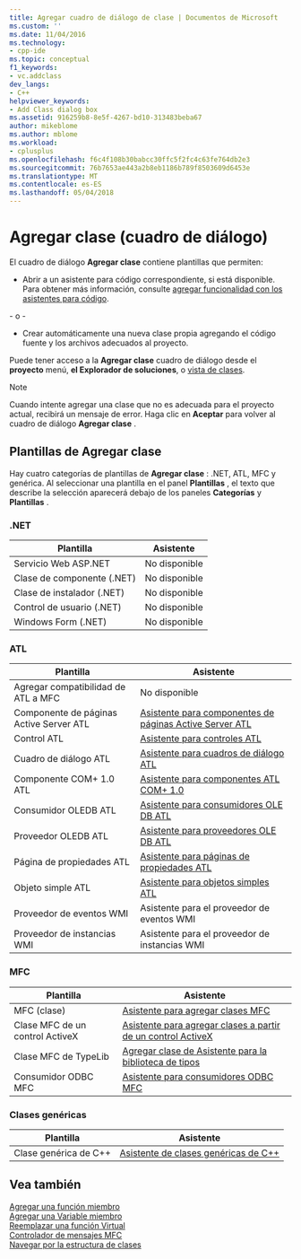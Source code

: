 ```yaml
---
title: Agregar cuadro de diálogo de clase | Documentos de Microsoft
ms.custom: ''
ms.date: 11/04/2016
ms.technology:
- cpp-ide
ms.topic: conceptual
f1_keywords:
- vc.addclass
dev_langs:
- C++
helpviewer_keywords:
- Add Class dialog box
ms.assetid: 916259b8-8e5f-4267-bd10-313483beba67
author: mikeblome
ms.author: mblome
ms.workload:
- cplusplus
ms.openlocfilehash: f6c4f108b30babcc30ffc5f2fc4c63fe764db2e3
ms.sourcegitcommit: 76b7653ae443a2b8eb1186b789f8503609d6453e
ms.translationtype: MT
ms.contentlocale: es-ES
ms.lasthandoff: 05/04/2018
---
```

# <a name="add-class-dialog-box"></a>Agregar clase (cuadro de diálogo)
El cuadro de diálogo **Agregar clase** contiene plantillas que permiten:  
  
-   Abrir a un asistente para código correspondiente, si está disponible. Para obtener más información, consulte [agregar funcionalidad con los asistentes para código](../ide/adding-functionality-with-code-wizards-cpp.md).  
  
 \- o -  
  
-   Crear automáticamente una nueva clase propia agregando el código fuente y los archivos adecuados al proyecto.  
  
 Puede tener acceso a la **Agregar clase** cuadro de diálogo desde el **proyecto** menú, **el Explorador de soluciones**, o [vista de clases](http://msdn.microsoft.com/en-us/8d7430a9-3e33-454c-a9e1-a85e3d2db925).  
  
> [!NOTE]
>  Cuando intente agregar una clase que no es adecuada para el proyecto actual, recibirá un mensaje de error. Haga clic en **Aceptar** para volver al cuadro de diálogo **Agregar clase** .  
  
## <a name="add-class-templates"></a>Plantillas de Agregar clase  
 Hay cuatro categorías de plantillas de **Agregar clase** : .NET, ATL, MFC y genérica. Al seleccionar una plantilla en el panel **Plantillas** , el texto que describe la selección aparecerá debajo de los paneles **Categorías** y **Plantillas** .  
  
### <a name="net"></a>.NET  
  
|Plantilla|Asistente|  
|--------------|------------|  
|Servicio Web ASP.NET|No disponible|  
|Clase de componente (.NET)|No disponible|  
|Clase de instalador (.NET)|No disponible|  
|Control de usuario (.NET)|No disponible|  
|Windows Form (.NET)|No disponible|  
  
### <a name="atl"></a>ATL  
  
|Plantilla|Asistente|  
|--------------|------------|  
|Agregar compatibilidad de ATL a MFC|No disponible|  
|Componente de páginas Active Server ATL|[Asistente para componentes de páginas Active Server ATL](../atl/reference/atl-active-server-page-component-wizard.md)|  
|Control ATL|[Asistente para controles ATL](../atl/reference/atl-control-wizard.md)|  
|Cuadro de diálogo ATL|[Asistente para cuadros de diálogo ATL](../atl/reference/atl-dialog-wizard.md)|  
|Componente COM+ 1.0 ATL|[Asistente para componentes ATL COM+ 1.0](../atl/reference/atl-com-plus-1-0-component-wizard.md)|  
|Consumidor OLEDB ATL|[Asistente para consumidores OLE DB ATL](../atl/reference/atl-ole-db-consumer-wizard.md)|  
|Proveedor OLEDB ATL|[Asistente para proveedores OLE DB ATL](../atl/reference/atl-ole-db-provider-wizard.md)|  
|Página de propiedades ATL|[Asistente para páginas de propiedades ATL](../atl/reference/atl-property-page-wizard.md)|  
|Objeto simple ATL|[Asistente para objetos simples ATL](../atl/reference/atl-simple-object-wizard.md)|  
|Proveedor de eventos WMI|Asistente para el proveedor de eventos WMI|  
|Proveedor de instancias WMI|Asistente para el proveedor de instancias WMI|  
  
### <a name="mfc"></a>MFC  
  
|Plantilla|Asistente|  
|--------------|------------|  
|MFC (clase)|[Asistente para agregar clases MFC](../mfc/reference/mfc-add-class-wizard.md)|  
|Clase MFC de un control ActiveX|[Asistente para agregar clases a partir de un control ActiveX](../ide/add-class-from-activex-control-wizard.md)|  
|Clase MFC de TypeLib|[Agregar clase de Asistente para la biblioteca de tipos](../mfc/reference/add-class-from-typelib-wizard.md)|  
|Consumidor ODBC MFC|[Asistente para consumidores ODBC MFC](../mfc/reference/mfc-odbc-consumer-wizard.md)|  
  
### <a name="generic-classes"></a>Clases genéricas  
  
|Plantilla|Asistente|  
|--------------|------------|  
|Clase genérica de C++|[Asistente de clases genéricas de C++](../ide/generic-cpp-class-wizard.md)|  
  
## <a name="see-also"></a>Vea también  
 [Agregar una función miembro](../ide/adding-a-member-function-visual-cpp.md)   
 [Agregar una Variable miembro](../ide/adding-a-member-variable-visual-cpp.md)   
 [Reemplazar una función Virtual](../ide/overriding-a-virtual-function-visual-cpp.md)   
 [Controlador de mensajes MFC](../mfc/reference/adding-an-mfc-message-handler.md)   
 [Navegar por la estructura de clases](../ide/navigating-the-class-structure-visual-cpp.md)